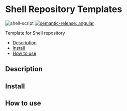 # Shell Repository Templates

![shell-script](https://img.shields.io/badge/script-bash-121011?logo=gnu-bash&logoColor=white)
[![semantic-release: angular](https://img.shields.io/badge/semantic--release-angular-e10079?logo=semantic-release)](https://github.com/semantic-release/semantic-release)

Template for Shell repository

<!-- START doctoc generated TOC please keep comment here to allow auto update -->
<!-- DON'T EDIT THIS SECTION, INSTEAD RE-RUN doctoc TO UPDATE -->

- [Description](#description)
- [Install](#install)
- [How to use](#how-to-use)

<!-- END doctoc generated TOC please keep comment here to allow auto update -->

## Description

## Install

## How to use
